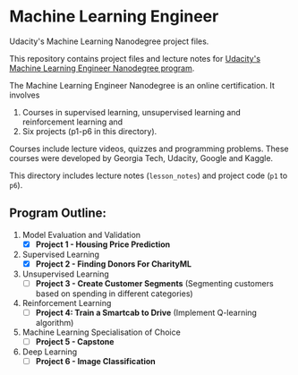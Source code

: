 # Machine Learning Engineer
Udacity's Machine Learning Nanodegree project files.

This repository contains project files and lecture notes for [Udacity's Machine Learning Engineer Nanodegree program](https://www.udacity.com/course/machine-learning-engineer-nanodegree--nd009).

The Machine Learning Engineer Nanodegree is an online certification. It involves

1. Courses in supervised learning, unsupervised learning and reinforcement learning and
2. Six projects (p1-p6 in this directory).

Courses include lecture videos, quizzes and programming problems. These courses were developed by Georgia Tech, Udacity, Google and Kaggle.

This directory includes lecture notes (`lesson_notes`) and project code (`p1` to `p6`).

## Program Outline:

1. Model Evaluation and Validation
	- [X] **Project 1 - Housing Price Prediction**
2. Supervised Learning
	- [X] **Project 2 - Finding Donors For CharityML**
3. Unsupervised Learning
	- [ ] **Project 3 - Create Customer Segments** (Segmenting customers based on spending in different categories)
4. Reinforcement Learning
	- [ ] **Project 4: Train a Smartcab to Drive** (Implement Q-learning algorithm)
5. Machine Learning Specialisation of Choice
	- [ ] **Project 5 - Capstone**
6. Deep Learning
	- [ ] **Project 6 - Image Classification**
